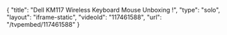{
    "title": "Dell KM117 Wireless Keyboard Mouse Unboxing !",
    "type": "solo",
    "layout": "iframe-static",
    "videoId": "117461588",
    "url": "\/tvpembed\/117461588"
}